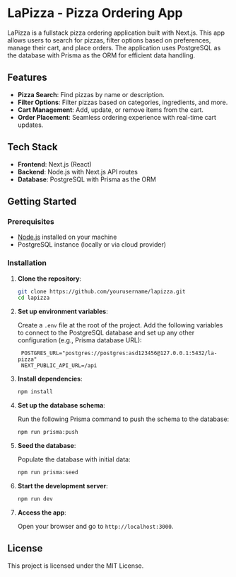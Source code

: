 # LaPizza - Pizza Ordering App

LaPizza is a fullstack pizza ordering application built with Next.js. This app allows users to search for pizzas, filter options based on preferences, manage their cart, and place orders. The application uses PostgreSQL as the database with Prisma as the ORM for efficient data handling.

## Features

- **Pizza Search**: Find pizzas by name or description.
- **Filter Options**: Filter pizzas based on categories, ingredients, and more.
- **Cart Management**: Add, update, or remove items from the cart.
- **Order Placement**: Seamless ordering experience with real-time cart updates.

## Tech Stack

- **Frontend**: Next.js (React)
- **Backend**: Node.js with Next.js API routes
- **Database**: PostgreSQL with Prisma as the ORM

## Getting Started

### Prerequisites

- [Node.js](https://nodejs.org/) installed on your machine
- PostgreSQL instance (locally or via cloud provider)

### Installation

1. **Clone the repository**:

   ```bash
   git clone https://github.com/yourusername/lapizza.git
   cd lapizza
   ```

2. **Set up environment variables**:

   Create a `.env` file at the root of the project. Add the following variables to connect to the PostgreSQL database and set up any other configuration (e.g., Prisma database URL):

   ```plaintext
    POSTGRES_URL="postgres://postgres:asd123456@127.0.0.1:5432/la-pizza"
    NEXT_PUBLIC_API_URL=/api
   ```

3. **Install dependencies**:

   ```bash
   npm install
   ```

4. **Set up the database schema**:

   Run the following Prisma command to push the schema to the database:

   ```bash
   npm run prisma:push
   ```

5. **Seed the database**:

   Populate the database with initial data:

   ```bash
   npm run prisma:seed
   ```

6. **Start the development server**:

   ```bash
   npm run dev
   ```

7. **Access the app**:

   Open your browser and go to `http://localhost:3000`.

## License

This project is licensed under the MIT License.
